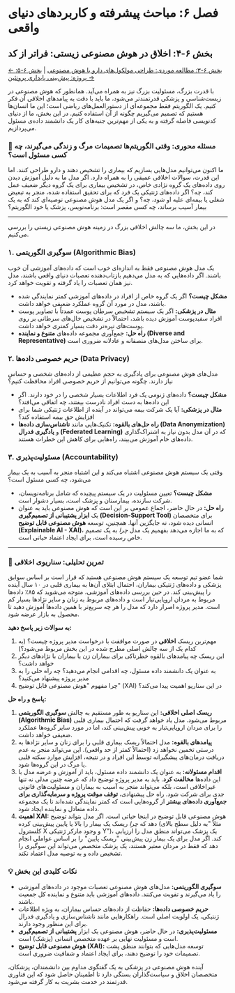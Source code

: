 # فصل ۶: مباحث پیشرفته و کاربردهای دنیای واقعی

## بخش ۶-۴: اخلاق در هوش مصنوعی زیستی: فراتر از کد

[← بخش ۶-۳: مطالعه موردی: طراحی مولکول‌های دارو با هوش مصنوعی](./03-case-study-drug-molecule-design.md) | [بخش ۶-۵: پروژه: پیش‌بینی پایداری پروتئین →](./05-project-protein-stability-prediction.md)

با قدرت بزرگ، مسئولیت بزرگ نیز به همراه می‌آید. همانطور که هوش مصنوعی در زیست‌شناسی و پزشکی قدرتمندتر می‌شود، ما باید با دقت به پیامدهای اخلاقی آن فکر کنیم. یک الگوریتم فقط مجموعه‌ای از دستورالعمل‌های ریاضی است؛ این ما انسان‌ها هستیم که تصمیم می‌گیریم چگونه از آن استفاده کنیم. در این بخش، ما از دنیای کدنویسی فاصله گرفته و به یکی از مهم‌ترین جنبه‌های کار یک دانشمند داده‌ی مسئول می‌پردازیم.

### 🎯 مسئله محوری: وقتی الگوریتم‌ها تصمیمات مرگ و زندگی می‌گیرند، چه کسی مسئول است؟

ما اکنون می‌توانیم مدل‌هایی بسازیم که بیماری را تشخیص دهند و دارو طراحی کنند. اما این قدرت، سوالات اخلاقی عمیقی را به همراه دارد. اگر مدل ما به دلیل آموزش دیدن روی داده‌های یک گروه نژادی خاص، در تشخیص بیماری برای یک گروه دیگر ضعیف عمل کند، چه؟ اگر داده‌های ژنتیکی یک فرد که برای تحقیق استفاده شده، منجر به تبعیض شغلی یا بیمه‌ای علیه او شود، چه؟ و اگر یک مدل هوش مصنوعی توصیه‌ای کند که به یک بیمار آسیب برساند، چه کسی مقصر است: برنامه‌نویس، پزشک یا خود الگوریتم؟

---

در این بخش، ما سه چالش اخلاقی بزرگ در زمینه هوش مصنوعی زیستی را بررسی می‌کنیم.

### ۱. سوگیری الگوریتمی (Algorithmic Bias)

یک مدل هوش مصنوعی فقط به اندازه‌ای خوب است که داده‌های آموزشی آن خوب باشند. اگر داده‌هایی که به مدل می‌دهیم بازتاب‌دهنده تعصبات دنیای واقعی باشند، مدل نیز همان تعصبات را یاد گرفته و تقویت خواهد کرد.

- **مشکل چیست؟** اگر یک گروه خاص از افراد در داده‌های آموزشی کمتر نمایندگی شده باشند، مدل در مورد آن گروه عملکرد ضعیفی خواهد داشت.
- **مثال در پزشکی:** اگر یک سیستم تشخیص سرطان پوست عمدتاً با تصاویر پوست افراد سفیدپوست آموزش دیده باشد، احتمالاً در تشخیص خال‌های سرطانی بر روی پوست‌های تیره‌تر دقت بسیار کمتری خواهد داشت.
- **راه حل:** جمع‌آوری مجموعه داده‌های **متنوع و نماینده (Diverse and Representative)** برای ساختن مدل‌های منصفانه و عادلانه ضروری است.

### ۲. حریم خصوصی داده‌ها (Data Privacy)

مدل‌های هوش مصنوعی برای یادگیری به حجم عظیمی از داده‌های شخصی و حساس نیاز دارند. چگونه می‌توانیم از حریم خصوصی افراد محافظت کنیم؟

- **مشکل چیست؟** داده‌های ژنومی یک فرد اطلاعات بسیار شخصی را در خود دارند. اگر این داده‌ها به دست افراد نادرست بیفتند، چه اتفاقی می‌افتد؟
- **مثال در پزشکی:** آیا یک شرکت بیمه می‌تواند در آینده از اطلاعات ژنتیکی شما برای افزایش حق بیمه استفاده کند؟
- **راه حل‌های بالقوه:** تکنیک‌هایی مانند **ناشناس‌سازی داده‌ها (Data Anonymization)** و **یادگیری فدرال (Federated Learning)** که در آن مدل بدون نیاز به اشتراک‌گذاری داده‌های خام آموزش می‌بیند، راه‌هایی برای کاهش این خطرات هستند.

### ۳. مسئولیت‌پذیری (Accountability)

وقتی یک سیستم هوش مصنوعی اشتباه می‌کند و این اشتباه منجر به آسیب به یک بیمار می‌شود، چه کسی مسئول است؟

- **مشکل چیست؟** تعیین مسئولیت در یک سیستم پیچیده که شامل برنامه‌نویسان، شرکت سازنده، بیمارستان و پزشک است، بسیار دشوار است.
- **راه حل:** در حال حاضر، اجماع عمومی بر این است که هوش مصنوعی باید به عنوان یک **ابزار پشتیبانی از تصمیم‌گیری (Decision-Support Tool)** برای متخصصان انسانی دیده شود، نه جایگزین آنها. همچنین، توسعه **هوش مصنوعی قابل توضیح (Explainable AI - XAI)**، که به ما اجازه می‌دهد بفهمیم یک مدل _چرا_ به یک تصمیم خاص رسیده است، برای ایجاد اعتماد حیاتی است.

---

### 🔬 تمرین تحلیلی: سناریوی اخلاقی

شما عضو تیم توسعه یک سیستم هوش مصنوعی هستید که قرار است بر اساس سوابق پزشکی و داده‌های ژنتیکی بیماران، احتمال ابتلای آن‌ها به بیماری قلبی در ۱۰ سال آینده را پیش‌بینی کند. در حین بررسی داده‌های آموزشی، متوجه می‌شوید که ۸۵٪ داده‌ها مربوط به مردان اروپایی‌تبار است و داده‌های مربوط به زنان و سایر نژادها بسیار کم است. مدیر پروژه اصرار دارد که مدل را هر چه سریع‌تر با همین داده‌ها آموزش دهید تا محصول به بازار عرضه شود.

**به سوالات زیر پاسخ دهید:**

1.  مهم‌ترین ریسک **اخلاقی** در صورت موافقت با درخواست مدیر پروژه چیست؟ (به کدام یک از سه چالش اصلی مطرح شده در این بخش مربوط می‌شود؟)
2.  این ریسک چه پیامدهای بالقوه خطرناکی برای بیماران زن یا بیماران با نژادهای دیگر خواهد داشت؟
3.  به عنوان یک دانشمند داده مسئول، چه اقدامی انجام می‌دهید؟ چه راه حلی را به مدیر پروژه پیشنهاد می‌کنید؟
4.  چرا مفهوم "هوش مصنوعی قابل توضیح" (XAI) در این سناریو اهمیت پیدا می‌کند؟

**پاسخ و راه حل:**

1.  **ریسک اصلی اخلاقی:** این سناریو به طور مستقیم به چالش **سوگیری الگوریتمی (Algorithmic Bias)** مربوط می‌شود. مدل یاد خواهد گرفت که احتمال بیماری قلبی را برای مردان اروپایی‌تبار به خوبی پیش‌بینی کند، اما در مورد سایر گروه‌ها عملکرد ضعیفی خواهد داشت.
2.  **پیامدهای بالقوه:** مدل احتمالاً ریسک بیماری قلبی را برای زنان و سایر نژادها به درستی تخمین نخواهد زد (احتمالاً کمتر از حد واقعی). این می‌تواند منجر به عدم دریافت درمان‌های پیشگیرانه توسط این افراد و در نتیجه، افزایش موارد سکته قلبی یا مرگ در این گروه‌ها شود.
3.  **اقدام مسئولانه:** به عنوان یک دانشمند داده مسئول، باید از آموزش و عرضه مدل با این داده‌ها **مخالفت کرد**. باید به مدیر پروژه توضیح داد که عرضه چنین مدلی نه تنها غیراخلاقی است، بلکه می‌تواند منجر به آسیب به بیماران و مسئولیت‌های قانونی جدی برای شرکت شود. راه حل پیشنهادی، **توقف موقت پروژه و سرمایه‌گذاری برای جمع‌آوری داده‌های بیشتر** از گروه‌هایی است که کمتر نمایندگی شده‌اند تا یک مجموعه داده متعادل و نماینده ایجاد شود.
4.  **اهمیت XAI:** هوش مصنوعی قابل توضیح در اینجا حیاتی است. اگر مدل بتواند توضیح دهد که _چرا_ ریسک یک بیمار را بالا یا پایین پیش‌بینی کرده (مثلاً "به دلیل سطح بالای کلسترول X و وجود مارکر ژنتیکی Y")، یک پزشک می‌تواند منطق مدل را ارزیابی کند. اگر مدل برای یک بیمار زن پیش‌بینی "ریسک پایین" را بر اساس عواملی انجام دهد که فقط در مردان معتبر هستند، یک پزشک متخصص می‌تواند این سوگیری را تشخیص داده و به توصیه مدل اعتماد نکند.

### 💡 نکات کلیدی این بخش

- **سوگیری الگوریتمی:** مدل‌های هوش مصنوعی تعصبات موجود در داده‌های آموزشی را یاد می‌گیرند و تقویت می‌کنند. داده‌های آموزشی باید متنوع و نماینده کل جمعیت باشند.
- **حریم خصوصی داده‌ها:** حفاظت از داده‌های حساس بیماران، به ویژه اطلاعات ژنتیکی، یک اولویت اصلی است. راهکارهایی مانند ناشناس‌سازی و یادگیری فدرال برای این منظور وجود دارند.
- **مسئولیت‌پذیری:** در حال حاضر، هوش مصنوعی یک ابزار **پشتیبانی از تصمیم‌گیری** است و مسئولیت نهایی بر عهده متخصص انسانی (پزشک) است.
- **هوش مصنوعی قابل توضیح (XAI):** توسعه مدل‌هایی که بتوانند منطق پشت تصمیمات خود را توضیح دهند، برای ایجاد اعتماد و شفافیت ضروری است.

آینده هوش مصنوعی در پزشکی به یک گفتگوی مداوم بین دانشمندان، پزشکان، متخصصان اخلاق و سیاست‌گذاران بستگی دارد تا اطمینان حاصل شود که این فناوری قدرتمند در خدمت بشریت به کار گرفته می‌شود.
